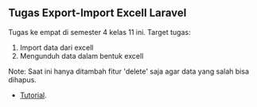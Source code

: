 
## Tugas Export-Import Excell Laravel

Tugas ke empat di semester 4 kelas 11 ini.
Target tugas:
1. Import data dari excell
2. Mengunduh data dalam bentuk excell

Note:
Saat ini hanya ditambah fitur 'delete' saja agar data yang salah bisa dihapus.

- [Tutorial](https://elearning.smapluspgri.sch.id/mod/book/view.php?id=622).

